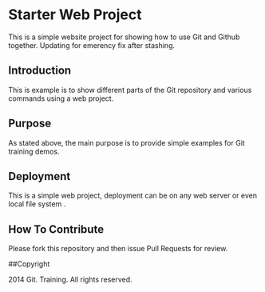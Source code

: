 # Starter Web Project

This is a simple website project for showing how to use Git and Github together. Updating for emerency fix after stashing.

## Introduction

This is example is to show different parts of the Git repository and various commands using a web project.

## Purpose

As stated above, the main purpose is to provide simple examples for Git training demos.

## Deployment

This is a simple web project, deployment can be on any web server or even local file system .

## How To Contribute

Please fork this repository and then issue Pull Requests for review.

##Copyright

2014 Git. Training. All rights reserved.